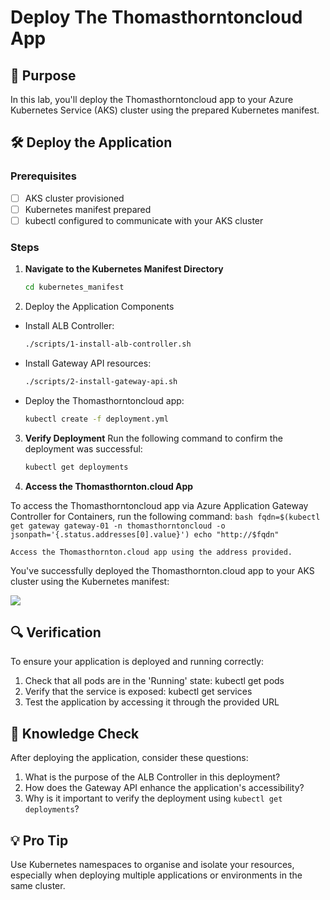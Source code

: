 # Deploy The Thomasthorntoncloud App

## 🎯 Purpose
In this lab, you'll deploy the Thomasthorntoncloud app to your Azure Kubernetes Service (AKS) cluster using the prepared Kubernetes manifest.

## 🛠️ Deploy the Application

### Prerequisites
- [ ] AKS cluster provisioned
- [ ] Kubernetes manifest prepared
- [ ] kubectl configured to communicate with your AKS cluster

### Steps

1. **Navigate to the Kubernetes Manifest Directory**
   ```bash
   cd kubernetes_manifest
    ```
2. Deploy the Application Components

- Install ALB Controller:
    ```bash
    ./scripts/1-install-alb-controller.sh
    ```
- Install Gateway API resources:
    ```bash
    ./scripts/2-install-gateway-api.sh
    ```
- Deploy the Thomasthorntoncloud app:
    ```bash
    kubectl create -f deployment.yml
    ```

3. **Verify Deployment**
    Run the following command to confirm the deployment was successful:
    ```bash
    kubectl get deployments
    ```
4. **Access the Thomasthornton.cloud App**

To access the Thomasthorntoncloud app via Azure Application Gateway Controller for Containers, run the following command:
    ```bash
    fqdn=$(kubectl get gateway gateway-01 -n thomasthorntoncloud -o jsonpath='{.status.addresses[0].value}')
    echo "http://$fqdn"
    ```

    Access the Thomasthornton.cloud app using the address provided.

You've successfully deployed the Thomasthornton.cloud app to your AKS cluster using the Kubernetes manifest:

![](images/website.png)

## 🔍 Verification

To ensure your application is deployed and running correctly:
1. Check that all pods are in the 'Running' state: kubectl get pods
2. Verify that the service is exposed: kubectl get services
3. Test the application by accessing it through the provided URL

## 🧠 Knowledge Check

After deploying the application, consider these questions:
1. What is the purpose of the ALB Controller in this deployment?
2. How does the Gateway API enhance the application's accessibility?
3. Why is it important to verify the deployment using `kubectl get deployments`?

## 💡 Pro Tip

Use Kubernetes namespaces to organise and isolate your resources, especially when deploying multiple applications or environments in the same cluster.